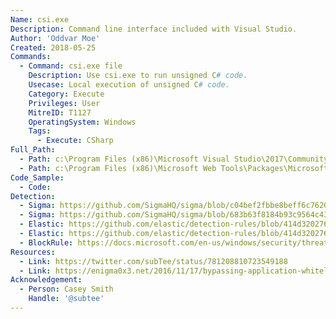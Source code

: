 ```yaml
---
Name: csi.exe
Description: Command line interface included with Visual Studio.
Author: 'Oddvar Moe'
Created: 2018-05-25
Commands:
  - Command: csi.exe file
    Description: Use csi.exe to run unsigned C# code.
    Usecase: Local execution of unsigned C# code.
    Category: Execute
    Privileges: User
    MitreID: T1127
    OperatingSystem: Windows
    Tags:
      - Execute: CSharp
Full_Path:
  - Path: c:\Program Files (x86)\Microsoft Visual Studio\2017\Community\MSBuild\15.0\Bin\Roslyn\csi.exe
  - Path: c:\Program Files (x86)\Microsoft Web Tools\Packages\Microsoft.Net.Compilers.X.Y.Z\tools\csi.exe
Code_Sample:
  - Code:
Detection:
  - Sigma: https://github.com/SigmaHQ/sigma/blob/c04bef2fbbe8beff6c7620d5d7ea6872dbe7acba/rules/windows/process_creation/proc_creation_win_csi_execution.yml
  - Sigma: https://github.com/SigmaHQ/sigma/blob/683b63f8184b93c9564c4310d10c571cbe367e1e/rules/windows/process_creation/proc_creation_win_csi_use_of_csharp_console.yml
  - Elastic: https://github.com/elastic/detection-rules/blob/414d32027632a49fb239abb8fbbb55d3fa8dd861/rules/windows/defense_evasion_unusual_process_network_connection.toml
  - Elastic: https://github.com/elastic/detection-rules/blob/414d32027632a49fb239abb8fbbb55d3fa8dd861/rules/windows/defense_evasion_network_connection_from_windows_binary.toml
  - BlockRule: https://docs.microsoft.com/en-us/windows/security/threat-protection/windows-defender-application-control/microsoft-recommended-block-rules
Resources:
  - Link: https://twitter.com/subTee/status/781208810723549188
  - Link: https://enigma0x3.net/2016/11/17/bypassing-application-whitelisting-by-using-dnx-exe/
Acknowledgement:
  - Person: Casey Smith
    Handle: '@subtee'
---
```

